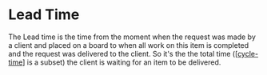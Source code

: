 # Lead Time

The Lead time is the time from the moment when the request was made by a client and placed on a board to when all work on this item is completed and the request was delivered to the client. So it's the the total time ([[cycle-time]] is a subset) the client is waiting for an item to be delivered.

[//begin]: # "Autogenerated link references for markdown compatibility"
[cycle-time]: cycle-time "Cycle Time"
[//end]: # "Autogenerated link references"
